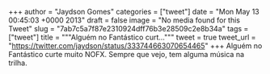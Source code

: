 
+++
author = "Jaydson Gomes"
categories = ["tweet"]
date = "Mon May 13 00:45:03 +0000 2013"
draft = false
image = "No media found for this Tweet"
slug = "7ab7c5a7f87e2310924dff76b3e28509c2e8b34a"
tags = ["tweet"]
title = """Alguém no Fantástico curt..."""
tweet = true
tweet_url = "https://twitter.com/jaydson/status/333744663070654465"
+++
Alguém no Fantástico curte muito NOFX. Sempre que vejo, tem alguma música na trilha.
